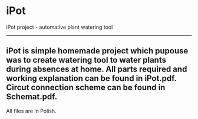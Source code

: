 # iPot
iPot project - automative plant watering tool

---------------
iPot is simple homemade project which pupouse was to create watering tool to water plants during absences at home.
All parts required and working explanation can be found in iPot.pdf.
Circut connection scheme can be found in Schemat.pdf.
----------------
All files are in Polish.
